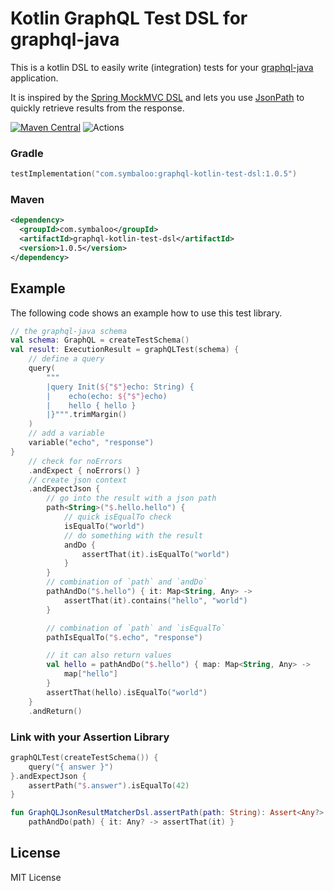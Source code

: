 Kotlin GraphQL Test DSL for graphql-java
========================================

This is a kotlin DSL to easily write (integration) tests for your [graphql-java](https://github.com/graphql-java/graphql-java)
application.

It is inspired by the [Spring MockMVC DSL](https://docs.spring.io/spring/docs/current/spring-framework-reference/languages.html#mockmvc-dsl)
and lets you use [JsonPath](https://github.com/json-path/JsonPath) to quickly retrieve results from the response.


[![Maven Central](https://maven-badges.herokuapp.com/maven-central/com.symbaloo/graphql-kotlin-test-dsl/badge.svg)](https://maven-badges.herokuapp.com/maven-central/com.symbaloo/graphql-kotlin-test-dsl)
![Actions](https://github.com/arian/graphql-kotlin-test-dsl/workflows/CI/badge.svg)

### Gradle

```kotlin
testImplementation("com.symbaloo:graphql-kotlin-test-dsl:1.0.5")
```

### Maven

```xml
<dependency>
  <groupId>com.symbaloo</groupId>
  <artifactId>graphql-kotlin-test-dsl</artifactId>
  <version>1.0.5</version>
</dependency>
```

Example
-------

The following code shows an example how to use this test library.

```kotlin
// the graphql-java schema
val schema: GraphQL = createTestSchema()
val result: ExecutionResult = graphQLTest(schema) {
    // define a query
    query(
        """
        |query Init(${"$"}echo: String) {
        |    echo(echo: ${"$"}echo)
        |    hello { hello }
        |}""".trimMargin()
    )
    // add a variable
    variable("echo", "response")
}
    // check for noErrors
    .andExpect { noErrors() }
    // create json context
    .andExpectJson {
        // go into the result with a json path
        path<String>("$.hello.hello") {
            // quick isEqualTo check
            isEqualTo("world")
            // do something with the result
            andDo {
                assertThat(it).isEqualTo("world")
            }
        }
        // combination of `path` and `andDo`
        pathAndDo("$.hello") { it: Map<String, Any> ->
            assertThat(it).contains("hello", "world")
        }

        // combination of `path` and `isEqualTo`
        pathIsEqualTo("$.echo", "response")

        // it can also return values
        val hello = pathAndDo("$.hello") { map: Map<String, Any> ->
            map["hello"]
        }
        assertThat(hello).isEqualTo("world")
    }
    .andReturn()
```

### Link with your Assertion Library

```kotlin
graphQLTest(createTestSchema()) {
    query("{ answer }")
}.andExpectJson {
    assertPath("$.answer").isEqualTo(42)
}

fun GraphQLJsonResultMatcherDsl.assertPath(path: String): Assert<Any?> =
    pathAndDo(path) { it: Any? -> assertThat(it) }
```

License
-------

MIT License
